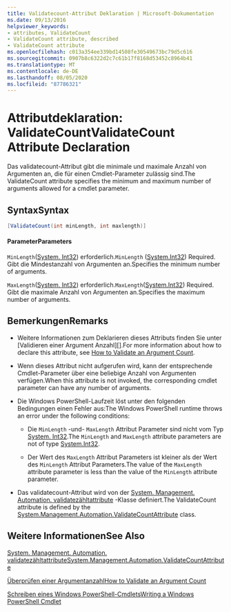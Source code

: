 ```yaml
---
title: Validatecount-Attribut Deklaration | Microsoft-Dokumentation
ms.date: 09/13/2016
helpviewer_keywords:
- attributes, ValidateCount
- ValidateCount attribute, described
- ValidateCount attribute
ms.openlocfilehash: c013a354ee339bd14508fe30549673bc79d5c616
ms.sourcegitcommit: 0907b8c6322d2c7c61b17f8168d53452c8964b41
ms.translationtype: MT
ms.contentlocale: de-DE
ms.lasthandoff: 08/05/2020
ms.locfileid: "87786321"
---
```

# <a name="validatecount-attribute-declaration"></a><span data-ttu-id="8848a-102">Attributdeklaration: ValidateCount</span><span class="sxs-lookup"><span data-stu-id="8848a-102">ValidateCount Attribute Declaration</span></span>

<span data-ttu-id="8848a-103">Das validatecount-Attribut gibt die minimale und maximale Anzahl von Argumenten an, die für einen Cmdlet-Parameter zulässig sind.</span><span class="sxs-lookup"><span data-stu-id="8848a-103">The ValidateCount attribute specifies the minimum and maximum number of arguments allowed for a cmdlet parameter.</span></span>

## <a name="syntax"></a><span data-ttu-id="8848a-104">Syntax</span><span class="sxs-lookup"><span data-stu-id="8848a-104">Syntax</span></span>

```csharp
[ValidateCount(int minLength, int maxlength)]
```

#### <a name="parameters"></a><span data-ttu-id="8848a-105">Parameter</span><span class="sxs-lookup"><span data-stu-id="8848a-105">Parameters</span></span>

<span data-ttu-id="8848a-106">`MinLength`([System. Int32][]) erforderlich.</span><span class="sxs-lookup"><span data-stu-id="8848a-106">`MinLength` ([System.Int32][]) Required.</span></span> <span data-ttu-id="8848a-107">Gibt die Mindestanzahl von Argumenten an.</span><span class="sxs-lookup"><span data-stu-id="8848a-107">Specifies the minimum number of arguments.</span></span>

<span data-ttu-id="8848a-108">`MaxLength`([System. Int32][]) erforderlich.</span><span class="sxs-lookup"><span data-stu-id="8848a-108">`MaxLength`([System.Int32][]) Required.</span></span> <span data-ttu-id="8848a-109">Gibt die maximale Anzahl von Argumenten an.</span><span class="sxs-lookup"><span data-stu-id="8848a-109">Specifies the maximum number of arguments.</span></span>

## <a name="remarks"></a><span data-ttu-id="8848a-110">Bemerkungen</span><span class="sxs-lookup"><span data-stu-id="8848a-110">Remarks</span></span>

- <span data-ttu-id="8848a-111">Weitere Informationen zum Deklarieren dieses Attributs finden Sie unter [Validieren einer Argument Anzahl][].</span><span class="sxs-lookup"><span data-stu-id="8848a-111">For more information about how to declare this attribute, see [How to Validate an Argument Count][].</span></span>

- <span data-ttu-id="8848a-112">Wenn dieses Attribut nicht aufgerufen wird, kann der entsprechende Cmdlet-Parameter über eine beliebige Anzahl von Argumenten verfügen.</span><span class="sxs-lookup"><span data-stu-id="8848a-112">When this attribute is not invoked, the corresponding cmdlet parameter can have any number of arguments.</span></span>

- <span data-ttu-id="8848a-113">Die Windows PowerShell-Laufzeit löst unter den folgenden Bedingungen einen Fehler aus:</span><span class="sxs-lookup"><span data-stu-id="8848a-113">The Windows PowerShell runtime throws an error under the following conditions:</span></span>

  - <span data-ttu-id="8848a-114">Die `MinLength` -und- `MaxLength` Attribut Parameter sind nicht vom Typ [System. Int32][].</span><span class="sxs-lookup"><span data-stu-id="8848a-114">The `MinLength` and `MaxLength` attribute parameters are not of type [System.Int32][].</span></span>

  - <span data-ttu-id="8848a-115">Der Wert des `MaxLength` Attribut Parameters ist kleiner als der Wert des `MinLength` Attribut Parameters.</span><span class="sxs-lookup"><span data-stu-id="8848a-115">The value of the `MaxLength` attribute parameter is less than the value of the `MinLength` attribute parameter.</span></span>

- <span data-ttu-id="8848a-116">Das validatecount-Attribut wird von der [System. Management. Automation. validatezähltattribute][] -Klasse definiert.</span><span class="sxs-lookup"><span data-stu-id="8848a-116">The ValidateCount attribute is defined by the [System.Management.Automation.ValidateCountAttribute][] class.</span></span>

## <a name="see-also"></a><span data-ttu-id="8848a-117">Weitere Informationen</span><span class="sxs-lookup"><span data-stu-id="8848a-117">See Also</span></span>

<span data-ttu-id="8848a-118">[System. Management. Automation. validatezähltattribute][]</span><span class="sxs-lookup"><span data-stu-id="8848a-118">[System.Management.Automation.ValidateCountAttribute][]</span></span>

<span data-ttu-id="8848a-119">[Überprüfen einer Argumentanzahl][]</span><span class="sxs-lookup"><span data-stu-id="8848a-119">[How to Validate an Argument Count][]</span></span>

<span data-ttu-id="8848a-120">[Schreiben eines Windows PowerShell-Cmdlets][]</span><span class="sxs-lookup"><span data-stu-id="8848a-120">[Writing a Windows PowerShell Cmdlet][]</span></span>

[Überprüfen einer Argumentanzahl]: how-to-validate-an-argument-count.md
[How to Validate an Argument Count]: how-to-validate-an-argument-count.md
[Schreiben eines Windows PowerShell-Cmdlets]: writing-a-windows-powershell-cmdlet.md
[Writing a Windows PowerShell Cmdlet]: writing-a-windows-powershell-cmdlet.md

[System. Int32]: /dotnet/api/System.Int32
[System.Int32]: /dotnet/api/System.Int32
[System. Management. Automation. validatezähltattribute]: /dotnet/api/System.Management.Automation.ValidateCountAttribute
[System.Management.Automation.ValidateCountAttribute]: /dotnet/api/System.Management.Automation.ValidateCountAttribute
